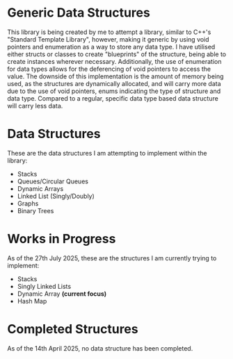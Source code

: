 # Generic Data Structures
This library is being created by me to attempt a library, similar to C++'s "Standard Template Library", however, making it generic by using void pointers and enumeration as a way to store any data type. 
I have utilised either structs or classes to create "blueprints" of the structure, being able to create instances wherever necessary.
Additionally, the use of enumeration for data types allows for the deferencing of void pointers to access the value.
The downside of this implementation is the amount of memory being used, as the structures are dynamically allocated, and will carry more data due to the use of void pointers, enums indicating the type of structure and data type. Compared to a regular, specific data type based data structure will carry less data.

# Data Structures
These are the data structures I am attempting to implement within the library:
- Stacks
- Queues/Circular Queues
- Dynamic Arrays
- Linked List (Singly/Doubly)
- Graphs
- Binary Trees

# Works in Progress
As of the 27th July 2025, these are the structures I am currently trying to implement:
- Stacks
- Singly Linked Lists
- Dynamic Array **(current focus)**
- Hash Map

# Completed Structures
As of the 14th April 2025, no data structure has been completed.
